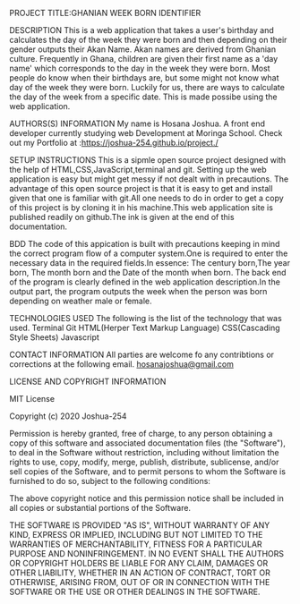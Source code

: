 PROJECT TITLE:GHANIAN WEEK BORN IDENTIFIER

DESCRIPTION
This is a web application that takes a user's birthday and calculates the day of the week they were born and then depending on their gender outputs their Akan Name. 
Akan names are derived from Ghanian culture. Frequently in Ghana, children are given their first name as a 'day name' which corresponds to the day in the week they were born.
Most people do know when their birthdays are, but some might not know what day of the week they were born. Luckily for us, there are ways to calculate the day of the week from a specific date. This is made possibe using the web application.

AUTHORS(S) INFORMATION
My name is Hosana Joshua. A front end developer currently studying web Development at Moringa School. Check out my Portfolio at :https://joshua-254.github.io/project./

SETUP INSTRUCTIONS
This is a sipmle open source project designed with the help of HTML,CSS,JavaScript,terminal and git.
Setting up the web application is easy but might get messy if not dealt with in precautions.
The advantage of this open source project is that it is easy to get and install given that one is familiar with git.All one needs to do in order to get a copy of this project is by cloning it in his machine.This web application site is published readily on github.The ink is given at the end of this documentation.

BDD
The code of this appication is built with precautions keeping in mind the correct program flow of a computer system.One is required to enter the necessary data in the required fields.In essence: The century born,The year born, The month born and the Date of the month when born. The back end of the program is clearly defined in the web application description.In the output part, the program outputs the week when the person was born depending on weather male or female.

TECHNOLOGIES USED
The following is the list of the technology that was used.
Terminal
Git
HTML(Herper Text Markup Language)
CSS(Cascading Style Sheets)
Javascript

CONTACT INFORMATION
All parties are welcome fo any contribtions or corrections at the following email.
hosanajoshua@gmail.com

LICENSE AND COPYRIGHT INFORMATION

MIT License

Copyright (c) 2020 Joshua-254

Permission is hereby granted, free of charge, to any person obtaining a copy
of this software and associated documentation files (the "Software"), to deal
in the Software without restriction, including without limitation the rights
to use, copy, modify, merge, publish, distribute, sublicense, and/or sell
copies of the Software, and to permit persons to whom the Software is
furnished to do so, subject to the following conditions:

The above copyright notice and this permission notice shall be included in all
copies or substantial portions of the Software.

THE SOFTWARE IS PROVIDED "AS IS", WITHOUT WARRANTY OF ANY KIND, EXPRESS OR
IMPLIED, INCLUDING BUT NOT LIMITED TO THE WARRANTIES OF MERCHANTABILITY,
FITNESS FOR A PARTICULAR PURPOSE AND NONINFRINGEMENT. IN NO EVENT SHALL THE
AUTHORS OR COPYRIGHT HOLDERS BE LIABLE FOR ANY CLAIM, DAMAGES OR OTHER
LIABILITY, WHETHER IN AN ACTION OF CONTRACT, TORT OR OTHERWISE, ARISING FROM,
OUT OF OR IN CONNECTION WITH THE SOFTWARE OR THE USE OR OTHER DEALINGS IN THE
SOFTWARE. 